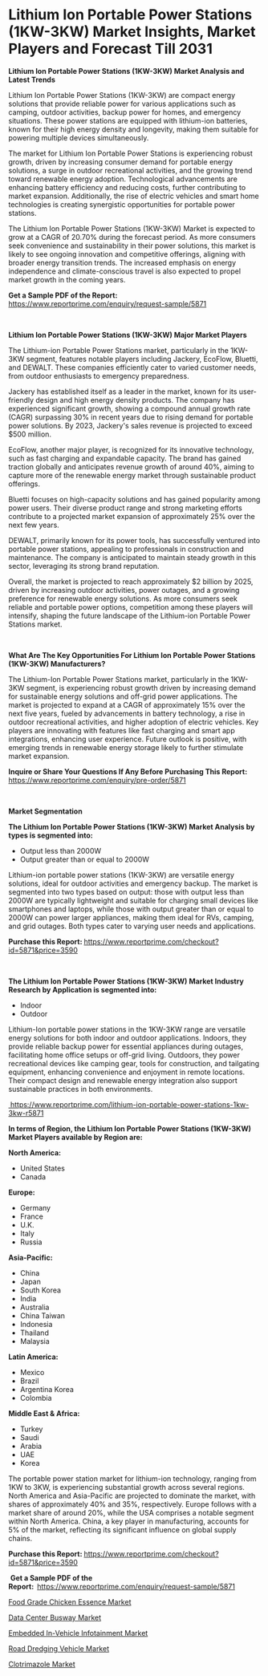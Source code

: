<p><h1>Lithium Ion Portable Power Stations (1KW-3KW) Market Insights, Market Players and Forecast Till 2031</h1></p><p><strong>Lithium Ion Portable Power Stations (1KW-3KW) Market Analysis and Latest Trends</strong></p>
<p><p>Lithium Ion Portable Power Stations (1KW-3KW) are compact energy solutions that provide reliable power for various applications such as camping, outdoor activities, backup power for homes, and emergency situations. These power stations are equipped with lithium-ion batteries, known for their high energy density and longevity, making them suitable for powering multiple devices simultaneously.</p><p>The market for Lithium Ion Portable Power Stations is experiencing robust growth, driven by increasing consumer demand for portable energy solutions, a surge in outdoor recreational activities, and the growing trend toward renewable energy adoption. Technological advancements are enhancing battery efficiency and reducing costs, further contributing to market expansion. Additionally, the rise of electric vehicles and smart home technologies is creating synergistic opportunities for portable power stations.</p><p>The Lithium Ion Portable Power Stations (1KW-3KW) Market is expected to grow at a CAGR of 20.70% during the forecast period. As more consumers seek convenience and sustainability in their power solutions, this market is likely to see ongoing innovation and competitive offerings, aligning with broader energy transition trends. The increased emphasis on energy independence and climate-conscious travel is also expected to propel market growth in the coming years.</p></p>
<p><strong>Get a Sample PDF of the Report:&nbsp;</strong> <a href="https://www.reportprime.com/enquiry/request-sample/5871">https://www.reportprime.com/enquiry/request-sample/5871</a></p>
<p>&nbsp;</p>
<p><strong>Lithium Ion Portable Power Stations (1KW-3KW) Major Market Players</strong></p>
<p><p>The Lithium-ion Portable Power Stations market, particularly in the 1KW-3KW segment, features notable players including Jackery, EcoFlow, Bluetti, and DEWALT. These companies efficiently cater to varied customer needs, from outdoor enthusiasts to emergency preparedness.</p><p>Jackery has established itself as a leader in the market, known for its user-friendly design and high energy density products. The company has experienced significant growth, showing a compound annual growth rate (CAGR) surpassing 30% in recent years due to rising demand for portable power solutions. By 2023, Jackery's sales revenue is projected to exceed $500 million.</p><p>EcoFlow, another major player, is recognized for its innovative technology, such as fast charging and expandable capacity. The brand has gained traction globally and anticipates revenue growth of around 40%, aiming to capture more of the renewable energy market through sustainable product offerings.</p><p>Bluetti focuses on high-capacity solutions and has gained popularity among power users. Their diverse product range and strong marketing efforts contribute to a projected market expansion of approximately 25% over the next few years.</p><p>DEWALT, primarily known for its power tools, has successfully ventured into portable power stations, appealing to professionals in construction and maintenance. The company is anticipated to maintain steady growth in this sector, leveraging its strong brand reputation.</p><p>Overall, the market is projected to reach approximately $2 billion by 2025, driven by increasing outdoor activities, power outages, and a growing preference for renewable energy solutions. As more consumers seek reliable and portable power options, competition among these players will intensify, shaping the future landscape of the Lithium-ion Portable Power Stations market.</p></p>
<p>&nbsp;</p>
<p><strong>What Are The Key Opportunities For Lithium Ion Portable Power Stations (1KW-3KW) Manufacturers?</strong></p>
<p><p>The Lithium-Ion Portable Power Stations market, particularly in the 1KW-3KW segment, is experiencing robust growth driven by increasing demand for sustainable energy solutions and off-grid power applications. The market is projected to expand at a CAGR of approximately 15% over the next five years, fueled by advancements in battery technology, a rise in outdoor recreational activities, and higher adoption of electric vehicles. Key players are innovating with features like fast charging and smart app integrations, enhancing user experience. Future outlook is positive, with emerging trends in renewable energy storage likely to further stimulate market expansion.</p></p>
<p><strong>Inquire or Share Your Questions If Any Before Purchasing This Report:</strong> <a href="https://www.reportprime.com/enquiry/pre-order/5871">https://www.reportprime.com/enquiry/pre-order/5871</a></p>
<p>&nbsp;</p>
<p><strong>Market Segmentation</strong></p>
<p><strong>The Lithium Ion Portable Power Stations (1KW-3KW) Market Analysis by types is segmented into:</strong></p>
<p><ul><li>Output less than 2000W</li><li>Output greater than or equal to 2000W</li></ul></p>
<p><p>Lithium-ion portable power stations (1KW-3KW) are versatile energy solutions, ideal for outdoor activities and emergency backup. The market is segmented into two types based on output: those with output less than 2000W are typically lightweight and suitable for charging small devices like smartphones and laptops, while those with output greater than or equal to 2000W can power larger appliances, making them ideal for RVs, camping, and grid outages. Both types cater to varying user needs and applications.</p></p>
<p><strong>Purchase this Report:&nbsp;</strong><a href="https://www.reportprime.com/checkout?id=5871&price=3590">https://www.reportprime.com/checkout?id=5871&price=3590</a></p>
<p>&nbsp;</p>
<p><strong>The Lithium Ion Portable Power Stations (1KW-3KW) Market Industry Research by Application is segmented into:</strong></p>
<p><ul><li>Indoor</li><li>Outdoor</li></ul></p>
<p><p>Lithium-Ion portable power stations in the 1KW-3KW range are versatile energy solutions for both indoor and outdoor applications. Indoors, they provide reliable backup power for essential appliances during outages, facilitating home office setups or off-grid living. Outdoors, they power recreational devices like camping gear, tools for construction, and tailgating equipment, enhancing convenience and enjoyment in remote locations. Their compact design and renewable energy integration also support sustainable practices in both environments.</p></p>
<p><a href="https://www.reportprime.com/lithium-ion-portable-power-stations-1kw-3kw-r5871">&nbsp;https://www.reportprime.com/lithium-ion-portable-power-stations-1kw-3kw-r5871</a></p>
<p><strong>In terms of Region, the Lithium Ion Portable Power Stations (1KW-3KW) Market Players available by Region are:</strong></p>
<p>
    <p> <strong> North America: </strong>
        <ul>
            <li>United States</li>
            <li>Canada</li>
        </ul>
        </p> 
    <p> <strong> Europe: </strong>
        <ul>
            <li>Germany</li>
            <li>France</li>
            <li>U.K.</li>
            <li>Italy</li>
            <li>Russia</li>
        </ul>
        </p> 
    <p> <strong> Asia-Pacific: </strong>
        <ul>
            <li>China</li>
            <li>Japan</li>
            <li>South Korea</li>
            <li>India</li>
            <li>Australia</li>
            <li>China Taiwan</li>
            <li>Indonesia</li>
            <li>Thailand</li>
            <li>Malaysia</li>
        </ul>
        </p> 
    <p> <strong> Latin America: </strong>
        <ul>
            <li>Mexico</li>
            <li>Brazil</li>
            <li>Argentina Korea</li>
            <li>Colombia</li>
        </ul>
        </p> 
    <p> <strong> Middle East & Africa: </strong>
        <ul>
            <li>Turkey</li>
            <li>Saudi</li>
            <li>Arabia</li>
            <li>UAE</li>
            <li>Korea</li>
        </ul>
    </p>
    </p>
<p><p>The portable power station market for lithium-ion technology, ranging from 1KW to 3KW, is experiencing substantial growth across several regions. North America and Asia-Pacific are projected to dominate the market, with shares of approximately 40% and 35%, respectively. Europe follows with a market share of around 20%, while the USA comprises a notable segment within North America. China, a key player in manufacturing, accounts for 5% of the market, reflecting its significant influence on global supply chains.</p></p>
<p><strong>Purchase this Report: </strong><a href="https://www.reportprime.com/checkout?id=5871&price=3590">https://www.reportprime.com/checkout?id=5871&price=3590</a></p>
<p>&nbsp;<strong>Get a Sample PDF of the Report:&nbsp;&nbsp;</strong><a href="https://www.reportprime.com/enquiry/request-sample/5871">https://www.reportprime.com/enquiry/request-sample/5871</a></p>
<p><strong></strong></p>
<p><p><a href="https://issuu.com/reportprime-2/docs/food-grade-chicken-essence-market-s_e0cb95aef519db">Food Grade Chicken Essence Market</a></p><p><a href="https://github.com/BellAuer/Market-Research-Report-List-1/blob/main/data-center-busway-market.md">Data Center Busway Market</a></p><p><a href="https://medium.com/@cesailson56547/embedded-in-vehicle-infotainment-market-global-market-trends-and-market-forecast-2024-2031-e53d85ef85ba">Embedded In-Vehicle Infotainment Market</a></p><p><a href="https://medium.com/@cesailson56547/pioneering-growth-analyzing-global-road-dredging-vehicle-market-dynamics-2024-2031-0ef3544b510f?postPublishedType=initial">Road Dredging Vehicle Market</a></p><p><a href="https://www.linkedin.com/pulse/clotrimazole-market-outlook-forecast-from-2024-2031-analyze-market-frs0c?trackingId=%2B98WYV4PQp%2BKgafmiv6UBA%3D%3D">Clotrimazole Market</a></p></p>